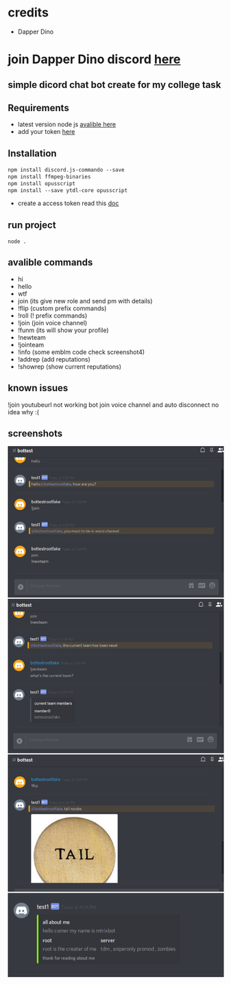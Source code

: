 # credits 
* Dapper Dino 

# join  Dapper Dino discord [here]( https://discord.gg/sn9xXK4) 

## simple dicord chat bot create for my college task

## Requirements 
 * latest version node js  [avalible here](https://nodejs.org/en/)
 * add your token [here](https://github.com/Ghost173/discordbot/blob/master/index.js#L4)  
 
## Installation

```
npm install discord.js-commando --save
npm install ffmpeg-binaries
npm install opusscript
npm install --save ytdl-core opusscript
```

* create a access token read this [doc](https://discordapp.com/developers/docs/topics/oauth2)


## run project
```
node .
```

## avalible commands 

* hi
* hello
* wtf
* join (its give new role and send pm with details)
* !flip (custom prefix commands)
* !roll (! prefix commands)
* !join (join voice channel)
* !funm  (its will show your profile)
* !newteam
* !jointeam
* !info (some emblm code check screenshot4)
* !addrep  (add reputations)
* !showrep (show current reputations)

## known issues 

!join youtubeurl not working  bot join voice channel and auto disconnect no idea why :(

## screenshots

![screenshots1](/screenshot/bi.png)
![screenshots2](/screenshot/b2.png)
![screenshots3](/screenshot/b3.png)
![screenshots4](/screenshot/b4.png)

